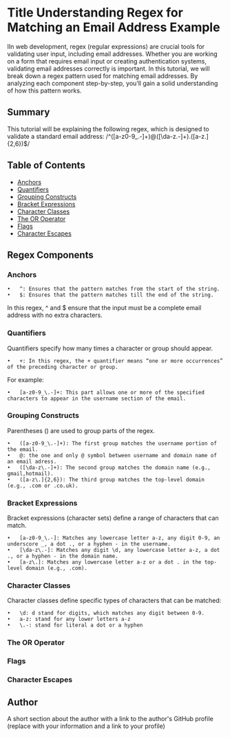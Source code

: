 # Title Understanding Regex for Matching an Email Address Example

IIn web development, regex (regular expressions) are crucial tools for validating user input, including email addresses. Whether you are working on a form that requires email input or creating authentication systems, validating email addresses correctly is important. In this tutorial, we will break down a regex pattern used for matching email addresses. By analyzing each component step-by-step, you’ll gain a solid understanding of how this pattern works.


## Summary

This tutorial will be explaining the following regex, which is designed to validate a standard email address:
/^([a-z0-9_\.-]+)@([\da-z\.-]+)\.([a-z\.]{2,6})$/

## Table of Contents

- [Anchors](#anchors)
- [Quantifiers](#quantifiers)
- [Grouping Constructs](#grouping-constructs)
- [Bracket Expressions](#bracket-expressions)
- [Character Classes](#character-classes)
- [The OR Operator](#the-or-operator)
- [Flags](#flags)
- [Character Escapes](#character-escapes)

## Regex Components

### Anchors

	•	^: Ensures that the pattern matches from the start of the string.
	•	$: Ensures that the pattern matches till the end of the string.

In this regex, ^ and $ ensure that the input must be a complete email address with no extra characters.

### Quantifiers

Quantifiers specify how many times a character or group should appear.

	•	+: In this regex, the + quantifier means “one or more occurrences” of the preceding character or group.

For example:

	•	[a-z0-9_\.-]+: This part allows one or more of the specified characters to appear in the username section of the email.

### Grouping Constructs

Parentheses () are used to group parts of the regex.

	•	([a-z0-9_\.-]+): The first group matches the username portion of the email.
 	•	@: the one and only @ symbol between username and domain name of an email adress.
	•	([\da-z\.-]+): The second group matches the domain name (e.g., gmail,hotmail).
	•	([a-z\.]{2,6}): The third group matches the top-level domain (e.g., .com or .co.uk).

### Bracket Expressions

Bracket expressions (character sets) define a range of characters that can match.

	•	[a-z0-9_\.-]: Matches any lowercase letter a-z, any digit 0-9, an underscore _, a dot ., or a hyphen - in the username.
	•	[\da-z\.-]: Matches any digit \d, any lowercase letter a-z, a dot ., or a hyphen - in the domain name.
	•	[a-z\.]: Matches any lowercase letter a-z or a dot . in the top-level domain (e.g., .com).

### Character Classes

Character classes define specific types of characters that can be matched:

	•	\d: d stand for digits, which matches any digit between 0-9.
 	•	a-z: stand for any lower letters a-z
  	•	\.-: stand for literal a dot or a hyphen

### The OR Operator

### Flags

### Character Escapes

## Author

A short section about the author with a link to the author's GitHub profile (replace with your information and a link to your profile)
